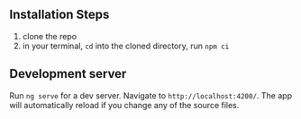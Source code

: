 ## Installation Steps

1. clone the repo
2. in your terminal, `cd` into the cloned directory, run `npm ci` 


## Development server

Run `ng serve` for a dev server. Navigate to `http://localhost:4200/`. The app will automatically reload if you change any of the source files.

